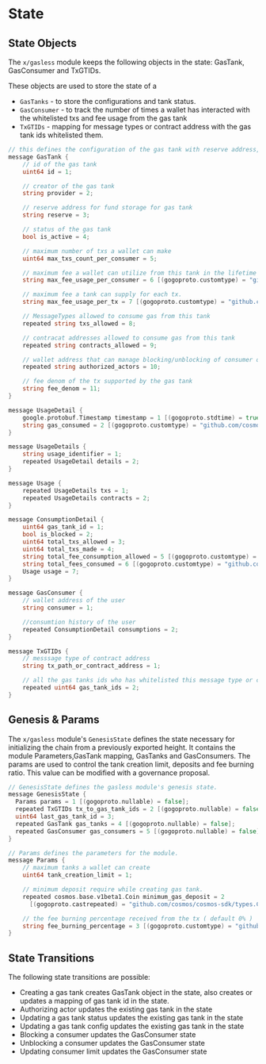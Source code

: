 <!--
order: 2
-->

# State

## State Objects

The `x/gasless` module keeps the following objects in the state: GasTank, GasConsumer and TxGTIDs.

These objects are used to store the state of a

- `GasTanks` - to store the configurations and tank status.
- `GasConsumer` - to track the number of times a wallet has interacted with the whitelisted txs and fee usage from the gas tank
- `TxGTIDs` - mapping for message types or contract address with the gas tank ids whitelisted them.

```go
// this defines the configuration of the gas tank with reserve address, status of tank and other basic configs.
message GasTank {
    // id of the gas tank
    uint64 id = 1;

    // creator of the gas tank
    string provider = 2;

    // reserve address for fund storage for gas tank
    string reserve = 3;

    // status of the gas tank
    bool is_active = 4;

    // maximum number of txs a wallet can make
    uint64 max_txs_count_per_consumer = 5;

    // maximum fee a wallet can utilize from this tank in the lifetime
    string max_fee_usage_per_consumer = 6 [(gogoproto.customtype) = "github.com/cosmos/cosmos-sdk/types.Int", (gogoproto.nullable) = false];

    // maximum fee a tank can supply for each tx.
    string max_fee_usage_per_tx = 7 [(gogoproto.customtype) = "github.com/cosmos/cosmos-sdk/types.Int", (gogoproto.nullable) = false];

    // MessageTypes allowed to consume gas from this tank
    repeated string txs_allowed = 8;

    // contracat addresses allowed to consume gas from this tank
    repeated string contracts_allowed = 9;

    // wallet address that can manage blocking/unblocking of consumer on owners behalf
    repeated string authorized_actors = 10;

    // fee denom of the tx supported by the gas tank
    string fee_denom = 11;
}
```

```go
message UsageDetail {
    google.protobuf.Timestamp timestamp = 1 [(gogoproto.stdtime) = true, (gogoproto.nullable) = false];
    string gas_consumed = 2 [(gogoproto.customtype) = "github.com/cosmos/cosmos-sdk/types.Int", (gogoproto.nullable) = false];
}

message UsageDetails {
    string usage_identifier = 1;
    repeated UsageDetail details = 2;
}

message Usage {
    repeated UsageDetails txs = 1;
    repeated UsageDetails contracts = 2;
}

message ConsumptionDetail {
    uint64 gas_tank_id = 1;
    bool is_blocked = 2;
    uint64 total_txs_allowed = 3;
    uint64 total_txs_made = 4;
    string total_fee_consumption_allowed = 5 [(gogoproto.customtype) = "github.com/cosmos/cosmos-sdk/types.Int", (gogoproto.nullable) = false];
    string total_fees_consumed = 6 [(gogoproto.customtype) = "github.com/cosmos/cosmos-sdk/types.Int", (gogoproto.nullable) = false];
    Usage usage = 7;
}

message GasConsumer {
    // wallet address of the user
    string consumer = 1;

    //consumtion history of the user
    repeated ConsumptionDetail consumptions = 2;
}
```

```go
message TxGTIDs {
    // messsage type of contract address
    string tx_path_or_contract_address = 1;

    // all the gas tanks ids who has whitelisted this message type or contract address
    repeated uint64 gas_tank_ids = 2;
}
```

## Genesis & Params

The `x/gasless` module's `GenesisState` defines the state necessary for initializing the chain from a previously exported height. It contains the module Parameters,GasTank mapping, GasTanks and GasConsumers. The params are used to control the tank creation limit, deposits and fee burning ratio. This value can be modified with a governance proposal.

```go
// GenesisState defines the gasless module's genesis state.
message GenesisState {
  Params params = 1 [(gogoproto.nullable) = false];
  repeated TxGTIDs tx_to_gas_tank_ids = 2 [(gogoproto.nullable) = false];
  uint64 last_gas_tank_id = 3;
  repeated GasTank gas_tanks = 4 [(gogoproto.nullable) = false];
  repeated GasConsumer gas_consumers = 5 [(gogoproto.nullable) = false];
}
```

```go
// Params defines the parameters for the module.
message Params {
    // maximum tanks a wallet can create
    uint64 tank_creation_limit = 1;

    // minimum deposit require while creating gas tank.
    repeated cosmos.base.v1beta1.Coin minimum_gas_deposit = 2
      [(gogoproto.castrepeated) = "github.com/cosmos/cosmos-sdk/types.Coins", (gogoproto.nullable) = false];

    // the fee burning percentage received from the tx ( default 0% )
    string fee_burning_percentage = 3 [(gogoproto.customtype) = "github.com/cosmos/cosmos-sdk/types.Int", (gogoproto.nullable) = false];
}
```

## State Transitions

The following state transitions are possible:

- Creating a gas tank creates GasTank object in the state, also creates or updates a mapping of gas tank id in the state.
- Authorizing actor updates the existing gas tank in the state
- Updating a gas tank status updates the existing gas tank in the state
- Updating a gas tank config updates the existing gas tank in the state
- Blocking a consumer updates the GasConsumer state
- Unblocking a consumer updates the GasConsumer state
- Updating consumer limit updates the GasConsumer state
